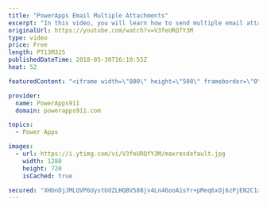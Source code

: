 ```yaml
---
title: "PowerApps Email Multiple Attachments"
excerpt: "In this video, you will learn how to send multiple email attachments with PowerApps via the Outlook connector. Turns out that if you build the collection in the format that the attachments property wants it is pretty easy to do. Check out the video for a couple of cool other concepts along the way also."
originalUrl: https://youtube.com/watch?v=V3feURQfY3M
type: video
price: Free
length: PT13M32S
publishedDateTime: 2018-05-30T16:10:55Z
heat: 52

featuredContent: "<iframe width=\"800\" height=\"500\" frameborder=\"0\" src=\"https://www.youtube.com/embed/V3feURQfY3M\" allow=\"accelerometer; autoplay; encrypted-media; gyroscope; picture-in-picture\" allowfullscreen></iframe>"

provider:
  name: PowerApps911
  domain: powerapps911.com

topics:
  - Power Apps

images:
  - url: https://i.ytimg.com/vi/V3feURQfY3M/maxresdefault.jpg
    width: 1280
    height: 720
    isCached: true

secured: "XHbnDjJMLQVP6UystUdZLHQBV588jv4Ln46ooA1sYr+pMeq6xOj6zPjEN2C1xRqL/wYq4ZeCmVSmJi5anA+cY4uWt5ObYHTTsNUbzxGbjS0IxAqvYaKH2OOzNPxkfNCg+MLvtye3vJB49+Zufgqo9xn/vyeX1W3vGUti2nnI1OVlaBCajkC/Wqy4CMRKKKWu8mwObuoWhux6ENDGEvs0HLdVeG3WQTQ9T8e8sOEQYw7sPKY6enO4ULypNu539zRW3ZbNqcRXPH14LzVgaTJtYHM9UyRMD2Z8tGdgOyTIy2MiLZ6+CC0vjz/jYK6Cs7nT93pPwYZYmAiiUM1v5qruTkFcdCgRRwi3d+Fo55MLWm3CK5CEVItO5jIYImRQlbQ4aBod774Ywndve9PUKXwa+AOBN/f1ogyn1nvrJvLWVuc=;eKjSxWGFAu9cKeJ4Qrh4pA=="
---
```


